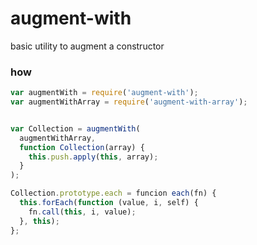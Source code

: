 # augment-with
basic utility to augment a constructor

### how
```js
var augmentWith = require('augment-with');
var augmentWithArray = require('augment-with-array');


var Collection = augmentWith(
  augmentWithArray,
  function Collection(array) {
    this.push.apply(this, array);
  }
);

Collection.prototype.each = funcion each(fn) {
  this.forEach(function (value, i, self) {
    fn.call(this, i, value);
  }, this);
};

```
